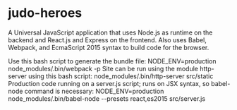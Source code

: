 # judo-heroes

A Universal JavaScript application that uses Node.js as runtime on the backend and React.js and Express on the frontend.
Also uses Babel, Webpack, and EcmaScript 2015 syntax to build code for the browser.

Use this bash script to generate the bundle file: NODE_ENV=production node_modules/.bin/webpack -p
Site can be run using the module http-server using this bash script: node_modules/.bin/http-server src/static
Production code running on a server.js script; runs on JSX syntax, so babel-node command is necessary: NODE_ENV=production node_modules/.bin/babel-node --presets react,es2015 src/server.js
